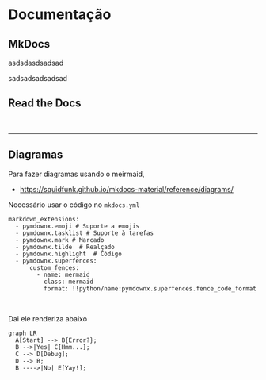 # Documentação

## MkDocs

asdsdasdsadsad

sadsadsadsadsad

## Read the Docs

<br>

------

## Diagramas

Para fazer diagramas usando o meirmaid, 
- https://squidfunk.github.io/mkdocs-material/reference/diagrams/


Necessário usar o código no `mkdocs.yml`
```
markdown_extensions:
  - pymdownx.emoji # Suporte a emojis
  - pymdownx.tasklist # Suporte à tarefas
  - pymdownx.mark # Marcado
  - pymdownx.tilde  # Realçado
  - pymdownx.highlight  # Código
  - pymdownx.superfences:
      custom_fences:
        - name: mermaid
          class: mermaid
          format: !!python/name:pymdownx.superfences.fence_code_format

```

<br>

Dai ele renderiza abaixo
``` mermaid
graph LR
  A[Start] --> B{Error?};
  B -->|Yes| C[Hmm...];
  C --> D[Debug];
  D --> B;
  B ---->|No| E[Yay!];
```

